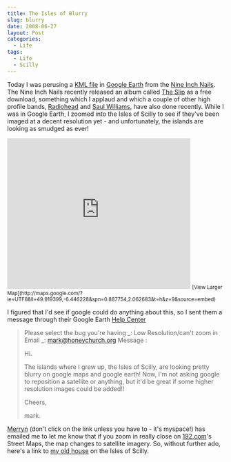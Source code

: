 ```yaml
---
title: The Isles of Blurry
slug: blurry
date: 2008-06-27
layout: Post
categories:
  - Life
tags:
  - Life
  - Scilly
---
```


Today I was perusing a [KML file](http://dl.nin.com/kml/slip_dls.kml) in [Google Earth](http://earth.google.com/) from the [Nine Inch Nails](http://www.nin.com/). The Nine Inch Nails recently released an album called [The Slip](http://theslip.nin.com/) as a free download, something which I applaud and which a couple of other high profile bands, [Radiohead](http://www.inrainbows.com/) and [Saul Williams](http://www.saulwilliams.com/), have also done recently. While I was in Google Earth, I zoomed into the Isles of Scilly to see if they've been imaged at a decent resolution yet - and unfortunately, the islands are looking as smudged as ever!

<!-- more -->

<iframe width="425" height="350" frameborder="0" scrolling="no" marginheight="0" marginwidth="0" src="http://maps.google.com/?ie=UTF8&amp;ll=49.919399,-6.446228&amp;spn=0.887754,2.062683&amp;t=h&amp;z=9&amp;output=embed&amp;s=AARTsJqzARj-Z8VnW5pkPMLMmZbqrJcYpw"></iframe>
<small>[View Larger Map](http://maps.google.com/?ie=UTF8&amp;ll=49.919399,-6.446228&amp;spn=0.887754,2.062683&amp;t=h&amp;z=9&amp;source=embed)</small>

I figured that I'd see if google could do anything about this, so I sent them a message through their Google Earth [Help Center](http://earth.google.com/support/bin/request.py?&extra.customer=GEFree&contact_type=data)

> Please select the bug you're having _: Low Resolution/can't zoom in
> Email _: mark@honeychurch.org
> Message :
>
> Hi.
>
> The islands where I grew up, the Isles of Scilly,
> are looking pretty blurry on google maps and google
> earth! Now, I'm not asking google to reposition a
> satellite or anything, but it'd be great if some
> higher resolution images could be added!!
>
> Cheers,
>
> mark.

[Merryn](http://www.myspace.com/nicebergg) (don't click on the link unless you have to - it's myspace!) has emailed me to let me know that if you zoom in really close on [192.com](http://www.192.com/)'s Street Maps, the map changes to satellite imagery. So, without further ado, here's a link to [my old house](http://www.192.com/maps/?lev=1&px=91528&py=10262.5) on the Isles of Scilly.
